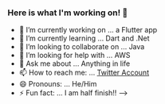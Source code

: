 ### Here is what I'm working on! 👋

- 🔭 I’m currently working on ... a Flutter app
- 🌱 I’m currently learning ... Dart and .Net
- 👯 I’m looking to collaborate on ... Java 
- 🤔 I’m looking for help with ... AWS
- 💬 Ask me about ... Anything in life
- 📫 How to reach me: ... [Twitter Account](http://twitter.com/halfsaab)
- 😄 Pronouns: ... He/Him
- ⚡ Fun fact: ... I am half finish!!
-->
